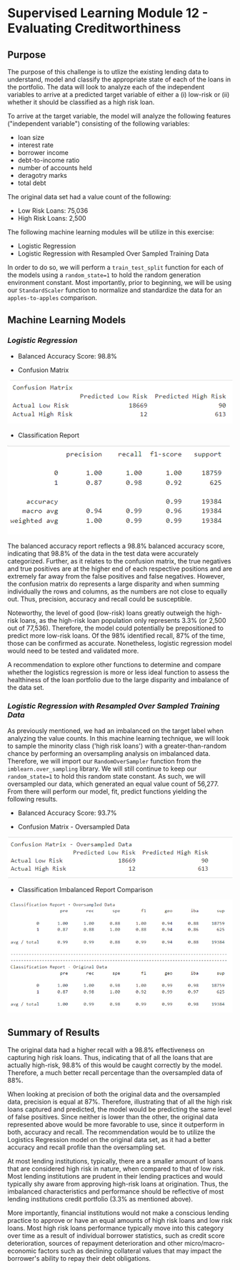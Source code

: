 # Supervised Learning Module 12 - Evaluating Creditworthiness

## Purpose

The purpose of this challenge is to utlize the existing lending data to understand, model and classify the appropriate state of each of the loans in the portfolio. The data will look to analyze each of the independent variables to arrive at a predicted target variable of either a (i) low-risk or (ii) whether it should be classified as a high risk loan.  

To arrive at the target variable, the model will analyze the following features ("independent variable") consisting of the following variables:

* loan size
* interest rate
* borrower income
* debt-to-income ratio
* number of accounts held
* deragotry marks
* total debt 

The original data set had a value count of the following:

* Low Risk Loans: 75,036
* High Risk Loans: 2,500

The following machine learning modules will be utilize in this exercise:

* Logistic Regression 
* Logistic Regression with Resampled Over Sampled Training Data

In order to do so, we will perform a `train_test_split` function for each of the models using a `random_state=1` to hold the random generation environment constant. Most importantly, prior to beginning, we will be using our `StandardScaler` function to normalize and standardize the data for an `apples-to-apples` comparison. 

## Machine Learning Models

### *Logistic Regression* 

* Balanced Accuracy Score: 98.8%

* Confusion Matrix 

![Confusion_Matrix_Original.png](Images/Confusion_Matrix_Original.png)

* Classification Report 

![Classification_Report_Original.png](Images/Classification_Report_Original.png)


The balanced accuracy report reflects a 98.8% balanced accuracy score, indicating that 98.8% of the data in the test data were accurately categorized. Further, as it relates to the confusion matrix, the true negatives and true positives are at the higher end of each respective positions and are extremely far away from the false positives and false negatives. However, the confusion matrix do represents a large disparity and when summing individually the rows and columns, as the numbers are not close to equally out. Thus, precision, accuracy and recall could be susceptible. 

Noteworthy, the level of good (low-risk) loans greatly outweigh the high-risk loans, as the high-risk loan population only represents 3.3% (or 2,500 out of 77,536). Therefore, the model could potentially be prepositioned to predict more low-risk loans. Of the 98% identified recall, 87% of the time, those can be confirmed as accurate. Nonetheless, logistic regression model would need to be tested and validated more. 

A recommendation to explore other functions to determine and compare whether the logistics regression is more or less ideal function to assess the healthiness of the loan portfolio due to the large disparity and imbalance of the data set.

### *Logistic Regression with Resampled Over Sampled Training Data*

As previously mentioned, we had an imbalanced on the target label when analyzing the value counts.  In this machine learning technique, we will look to sample the minority class ('high risk loans') with a greater-than-random chance by performing an oversampling analysis on imbalanced data.  Therefore, we will import our `RandomOverSampler` function from the `imblearn.over_sampling` library. We will still continue to keep our `random_state=1` to hold this random state constant.  As such, we will oversampled our data, which generated an equal value count of 56,277.  From there will perform our model, fit, predict functions yielding the following results. 

* Balanced Accuracy Score: 93.7%

* Confusion Matrix - Oversampled Data

![Confusion_Matrix_Oversampled.png](Images/Confusion_Matrix_Oversampled.png)

* Classification Imbalanced Report Comparison 

![Classification_Imbalanced_Report.png](Images/Classification_Imbalanced_Report.png)


## Summary of Results


The original data had a higher recall with a 98.8% effectiveness on capturing high risk loans. Thus, indicating that of all the loans that are actually high-risk, 98.8% of this would be caught correctly by the model. Therefore, a much better recall percentage than the oversampled data of 88%. 

When looking at precision of both the original data and the oversampled data, precision is equal at 87%. Therefore, illustrating that of all the high risk loans captured and predicted, the model would be predicting the same level of false positives. Since neither is lower than the other, the original data represented above would be more favorable to use, since it outperform in both, accuracy and recall. The recommendation would be to utilize the Logistics Regression model on the original data set, as it had a better accuracy and recall profile than the oversampling set. 

At most lending institutions, typically, there are a smaller amount of loans that are considered high risk in nature, when compared to that of low risk.  Most lending institutions are prudent in their lending practices and would typically shy aware from approving high-risk loans at origination. Thus, the imbalanced characteristics and performance should be reflective of most lending institutions credit portfolio (3.3% as mentioned above). 

More importantly, financial institutions would not make a conscious lending practice to approve or have an equal amounts of high risk loans and low risk loans. Most high risk loans performance typically move into this category over time as a result of individual borrower statistics, such as credit score deterioration, sources of repayment deterioration and other micro/macro-economic factors such as declining collateral values that may impact the borrower's ability to repay their debt obligations.   